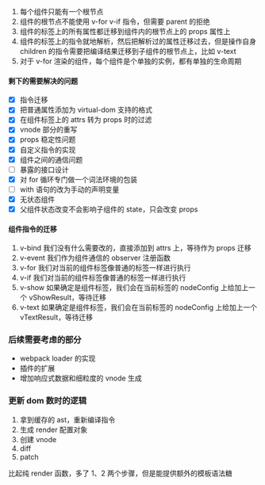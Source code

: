 1. 每个组件只能有一个根节点
2. 组件的根节点不能使用 v-for v-if 指令，但需要 parent 的拒绝
3. 组件的标签上的所有属性都迁移到组件内的根节点上的 props 属性上
4. 组件的标签上的指令就地解析，然后把解析过的属性迁移过去，但是操作自身 children 的指令需要把编译结果迁移到子组件的根节点上，比如 v-text
5. 对于 v-for 渲染的组件，每个组件是个单独的实例，都有单独的生命周期


#### 剩下的需要解决的问题
+ [x] 指令迁移
+ [x] 把普通属性添加为 virtual-dom 支持的格式
+ [x] 在组件标签上的 attrs 转为 props 时的过滤
+ [x] vnode 部分的重写
+ [x] props 稳定性问题
+ [x] 自定义指令的实现
+ [x] 组件之间的通信问题
+ [ ] 暴露的接口设计
+ [x] 对 for 循环专门做一个词法环境的包装
+ [ ] with 语句的改为手动的声明变量
+ [x] 无状态组件
+ [x] 父组件状态改变不会影响子组件的 state，只会改变 props

#### 组件指令的迁移
1. v-bind 我们没有什么需要改的，直接添加到 attrs 上，等待作为 props 迁移
2. v-event 我们作为组件通信的 observer 注册函数
3. v-for 我们对当前的组件标签像普通的标签一样进行执行
4. v-if 我们对当前的组件标签像普通的标签一样进行执行
5. v-show 如果确定是组件标签，我们会在当前标签的 nodeConfig 上给加上一个 vShowResult，等待迁移
6. v-text 如果确定是组件标签，我们会在当前标签的 nodeConfig 上给加上一个 vTextResult，等待迁移

### 后续需要考虑的部分
+ webpack loader 的实现
+ 插件的扩展
+ 增加响应式数据和细粒度的 vnode 生成

### 更新 dom 数时的逻辑
1. 拿到缓存的 ast，重新编译指令
2. 生成 render 配置对象
3. 创建 vnode
4. diff
5. patch

比起纯 render 函数，多了 1、2 两个步骤，但是能提供额外的模板语法糖
